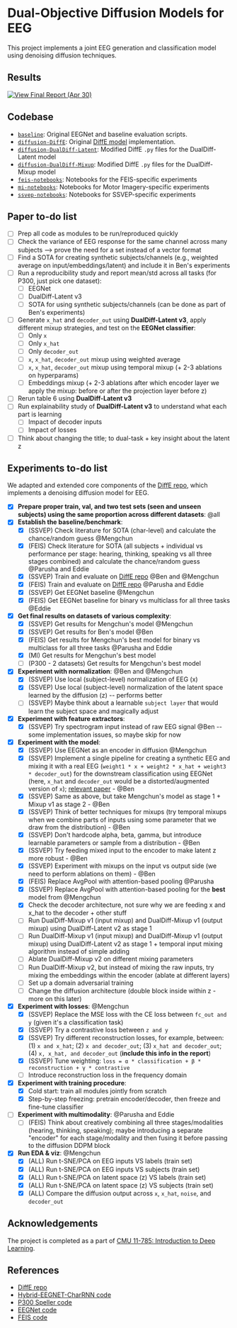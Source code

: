 # Dual-Objective Diffusion Models for EEG

This project implements a joint EEG generation and classification model using denoising diffusion techniques. 

## Results 

<p align="left">
  <a href="https://drive.google.com/file/d/1j9D4cUCC8CuNJWCPe7GjeGUAo6qSsD5l/view?usp=sharing" target="_blank">
    <img src="https://img.shields.io/badge/View Final Report (Apr 30)-blue?style=for-the-badge" alt="View Final Report (Apr 30)">
  </a>
</p>

## Codebase

- [`baseline`](./baseline): Original EEGNet and baseline evaluation scripts.
- [`diffusion-DiffE`](./diffusion-DiffE): Original [DiffE model](https://github.com/yorgoon/DiffE) implementation.
- [`diffusion-DualDiff-Latent`](./diffusion-DualDiff-Latent): Modified DiffE `.py` files for the DualDiff-Latent model 
- [`diffusion-DualDiff-Mixup`](./diffusion-DualDiff-Mixup): Modified DiffE `.py` files for the DualDiff-Mixup model 
- [`feis-notebooks`](./feis-notebooks): Notebooks for the FEIS-specific experiments
- [`mi-notebooks`](./mi-notebooks): Notebooks for Motor Imagery-specific experiments
- [`ssvep-notebooks`](./ssvep-notebooks): Notebooks for SSVEP-specific experiments

## Paper to-do list
- [ ] Prep all code as modules to be run/reproduced quickly
- [ ] Check the variance of EEG response for the same channel across many subjects --> prove the need for a set instead of a vector format 
- [ ] Find a SOTA for creating synthetic subjects/channels (e.g., weighted average on input/embeddings/latent) and include it in Ben's experiments 
- [ ] Run a reproducibility study and report mean/std across all tasks (for P300, just pick one dataset): 
  - [ ] EEGNet
  - [ ] DualDiff-Latent v3
  - [ ] SOTA for using synthetic subjects/channels (can be done as part of Ben's experiments)
- [ ] Generate `x_hat` and `decoder_out` using **DualDiff-Latent v3**, apply different mixup strategies, and test on the **EEGNet classifier**:
  - [ ] Only `x`
  - [ ] Only `x_hat`
  - [ ] Only `decoder_out`
  - [ ] `x`, `x_hat`, `decoder_out` mixup using weighted average 
  - [ ] `x`, `x_hat`, `decoder_out` mixup using temporal mixup (+ 2-3 ablations on hyperparams)
  - [ ] Embeddings mixup (+ 2-3 ablations after which encoder layer we apply the mixup: before or after the projection layer before z)
- [ ] Rerun table 6 using **DualDiff-Latent v3**
- [ ] Run explainability study of **DualDiff-Latent v3** to understand what each part is learning 
  - [ ] Impact of decoder inputs
  - [ ] Impact of losses
- [ ] Think about changing the title; to dual-task + key insight about the latent z
      
## Experiments to-do list

We adapted and extended core components of the [DiffE repo](https://github.com/yorgoon/DiffE), which implements a denoising diffusion model for EEG. 

- [x] **Prepare proper train, val, and two test sets (seen and unseen subjects) using the same proportion across different datasets**: @all
- [x] **Establish the baseline/benchmark**: 
  - [x] (SSVEP) Check literature for SOTA (char-level) and calculate the chance/random guess @Mengchun
  - [x] (FEIS) Check literature for SOTA (all subjects + individual vs performance per stage: hearing, thinking, speaking vs all three stages combined) and calculate the chance/random guess @Parusha and Eddie
  - [x] (SSVEP) Train and evaluate on [DiffE repo](https://github.com/yorgoon/DiffE) @Ben and @Mengchun
  - [x] (FEIS) Train and evaluate on [DiffE repo](https://github.com/yorgoon/DiffE) @Parusha and Eddie
  - [x] (SSVEP) Get EEGNet baseline @Mengchun
  - [x] (FEIS) Get EEGNet baseline for binary vs multiclass for all three tasks @Eddie
- [x] **Get final results on datasets of various complexity**: 
  - [x] (SSVEP) Get results for Mengchun's model @Mengchun
  - [x] (SSVEP) Get results for Ben's model @Ben 
  - [x] (FEIS) Get results for Mengchun's best model for binary vs multiclass for all three tasks @Parusha and Eddie
  - [x] (MI) Get results for Mengchun's best model
  - [ ] (P300 - 2 datasets) Get results for Mengchun's best model 
- [x] **Experiment with normalization**: @Ben and @Mengchun
  - [x] (SSVEP) Use local (subject-level) normalization of EEG (x)
  - [x] (SSVEP) Use local (subject-level) normalization of the latent space learned by the diffusion (z) -- performs better
  - [ ] (SSVEP) Maybe think about a learnable `subject layer` that would learn the subject space and magically adjust
- [x] **Experiment with feature extractors**: 
  - [x] (SSVEP) Try spectrogram input instead of raw EEG signal @Ben -- some implementation issues, so maybe skip for now
- [x] **Experiment with the model**: 
  - [x] (SSVEP) Use EEGNet as an encoder in diffusion @Mengchun
  - [x] (SSVEP) Implement a single pipeline for creating a synthetic EEG and mixing it with a real EEG (`weight1 * x + weight2 * x_hat + weight3 * decoder_out`) for the downstream classification using EEGNet (here, `x_hat` and `decoder_out` would be a distorted/augmented version of `x`); [relevant paper](https://www.sciencedirect.com/science/article/pii/S0957417424024527) - @Ben
  - [x] (SSVEP) Same as above, but take Mengchun's model as stage 1 + Mixup v1 as stage 2 - @Ben
  - [x] (SSVEP) Think of better techniques for mixups (try temporal mixups when we combine parts of inputs using some parameter that we draw from the distribution) - @Ben
  - [x] (SSVEP) Don't hardcode alpha, beta, gamma, but introduce learnable parameters or sample from a distribution - @Ben
  - [x] (SSVEP) Try feeding mixed input to the encoder to make latent z more robust - @Ben
  - [x] (SSVEP) Experiment with mixups on the input vs output side (we need to perform ablations on them) - @Ben
  - [x] (FEIS) Replace AvgPool with attention-based pooling @Parusha
  - [x] (SSVEP) Replace AvgPool with attention-based pooling for the **best** model from @Mengchun
  - [x] Check the decoder architecture, not sure why we are feeding x and x_hat to the decoder + other stuff
  - [ ] Run DualDiff-Mixup v1 (input mixup) and DualDiff-Mixup v1 (output mixup) using DualDiff-Latent v2 as stage 1
  - [ ] Run DualDiff-Mixup v1 (input mixup) and DualDiff-Mixup v1 (output mixup) using DualDiff-Latent v2 as stage 1 + temporal input mixing algorithm instead of simple adding
  - [ ] Ablate DualDiff-Mixup v2 on different mixing parameters 
  - [ ] Run DualDiff-Mixup v2, but instead of mixing the raw inputs, try mixing the embeddings within the encoder (ablate at different layers)
  - [ ] Set up a domain adversarial training
  - [ ] Change the diffusion architecture (double block inside within z - more on this later)
- [x] **Experiment with losses**: @Mengchun
  - [x] (SSVEP) Replace the MSE loss with the CE loss between `fc_out and y` (given it's a classification task) 
  - [x] (SSVEP) Try a contrastive loss between `z and y` 
  - [x] (SSVEP) Try different reconstruction losses, for example, between: (1) `x and x_hat`; (2) `x and decoder_out`; (3) `x_hat and decoder_out`; (4) `x, x_hat, and decoder_out` (**include this info in the report**)
  - [x] (SSVEP) Tune weighting: `loss = α * classification + β * reconstruction + γ * contrastive` 
  - [ ] Introduce reconstruction loss in the frequency domain 
- [x] **Experiment with training procedure**:
  - [x] Cold start: train all modules jointly from scratch
  - [x] Step-by-step freezing: pretrain encoder/decoder, then freeze and fine-tune classifier
- [ ] **Experiment with multimodality**: @Parusha and Eddie
  - [ ] (FEIS) Think about creatively combining all three stages/modalities (hearing, thinking, speaking); maybe introducing a separate "encoder" for each stage/modality and then fusing it before passing to the diffusion DDPM block
- [x] **Run EDA & viz**: @Mengchun
  - [x] (ALL) Run t-SNE/PCA on EEG inputs VS labels (train set)
  - [x] (ALL) Run t-SNE/PCA on EEG inputs VS subjects (train set)
  - [x] (ALL) Run t-SNE/PCA on latent space (z) VS labels (train set)
  - [x] (ALL) Run t-SNE/PCA on latent space (z) VS subjects (train set)
  - [x] (ALL) Compare the diffusion output across `x`, `x_hat`, `noise`, and `decoder_out`

## Acknowledgements

The project is completed as a part of [CMU 11-785: Introduction to Deep Learning](https://deeplearning.cs.cmu.edu/S25/index.html).

## References 
- [DiffE repo](https://github.com/yorgoon/DiffE)
- [Hybrid-EEGNET-CharRNN code](https://github.com/kkipngenokoech/Hybrid-EEGNET-CharRNN-predictor)
- [P300 Speller code](https://github.com/Manucar/p300-speller)
- [EEGNet code](https://github.com/amrzhd/EEGNet/)    
- [FEIS code](https://github.com/scottwellington/FEIS/tree/main) 
